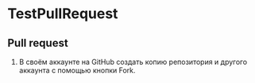 # TestPullRequest

## Pull request
1. В своём аккаунте на GitHub создать копию репозитория и другого аккаунта с помощью кнопки Fork.